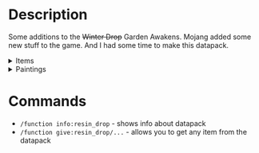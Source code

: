 # Description
Some additions to the ~~Winter Drop~~ Garden Awakens. Mojang added some new stuff to the game. And I had some time to make this datapack.

<details>
<summary>Items</summary>

## Resin Items
I don't why these items exist... But why not. All of these items are unbreakable.
- All resin items can be crafted from Resin Bricks.
- Resin tools have a bit less mining efficiency than iron and can only mine blocks that are wooden tools can

## Creaking Heart Chestplate
- Can be crafted from 3 Creaking Hearts and 5 Pale Oak Wood blocks
- When you put it on it activates and can't be taken off. Only destroyed or... if you die, and it's not a good solution in Hardcore mode.
- When mob or player dies wearing it, chestplate disappears and summons Creaking which can exist without Creaking Heart block. So this Creaking won't disappear, and you can use it for for redstone mechanisms. And you can kill it.
- Doesn't work on Peaceful difficulty



## 1st April Items
I took some item textures from 24w14potato snapshot. So here some items available only using commands:
- Amber Gem
- Toxic Resin

</details>


<details>
<summary>Paintings</summary>

There are 2 new paintings which are just edits of Unpacked.

</details>

# Commands
- ```/function info:resin_drop``` - shows info about datapack
- ```/function give:resin_drop/...``` - allows you to get any item from the datapack
 


